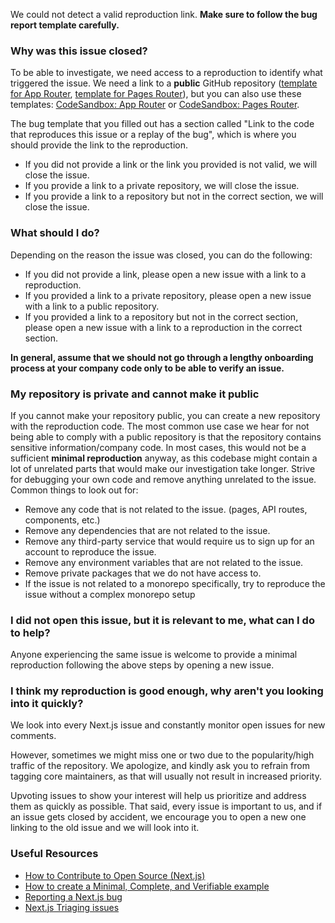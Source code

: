 We could not detect a valid reproduction link. **Make sure to follow the bug report template carefully.**

### Why was this issue closed?

To be able to investigate, we need access to a reproduction to identify what triggered the issue. We need a link to a **public** GitHub repository ([template for App Router](https://github.com/vercel/next.js/tree/canary/examples/reproduction-template), [template for Pages Router](https://github.com/vercel/next.js/tree/canary/examples/reproduction-template-pages)), but you can also use these templates: [CodeSandbox: App Router](https://codesandbox.io/s/github/vercel/next.js/tree/canary/examples/reproduction-template) or [CodeSandbox: Pages Router](https://codesandbox.io/s/github/vercel/next.js/tree/canary/examples/reproduction-template-pages).

The bug template that you filled out has a section called "Link to the code that reproduces this issue or a replay of the bug", which is where you should provide the link to the reproduction.

- If you did not provide a link or the link you provided is not valid, we will close the issue.
- If you provide a link to a private repository, we will close the issue.
- If you provide a link to a repository but not in the correct section, we will close the issue.

### What should I do?

Depending on the reason the issue was closed, you can do the following:

- If you did not provide a link, please open a new issue with a link to a reproduction.
- If you provided a link to a private repository, please open a new issue with a link to a public repository.
- If you provided a link to a repository but not in the correct section, please open a new issue with a link to a reproduction in the correct section.

**In general, assume that we should not go through a lengthy onboarding process at your company code only to be able to verify an issue.**

### My repository is private and cannot make it public

If you cannot make your repository public, you can create a new repository with the reproduction code. The most common use case we hear for not being able to comply with a public repository is that the repository contains sensitive information/company code. In most cases, this would not be a sufficient **minimal reproduction** anyway, as this codebase might contain a lot of unrelated parts that would make our investigation take longer. Strive for debugging your own code and remove anything unrelated to the issue. Common things to look out for:

- Remove any code that is not related to the issue. (pages, API routes, components, etc.)
- Remove any dependencies that are not related to the issue.
- Remove any third-party service that would require us to sign up for an account to reproduce the issue.
- Remove any environment variables that are not related to the issue.
- Remove private packages that we do not have access to.
- If the issue is not related to a monorepo specifically, try to reproduce the issue without a complex monorepo setup

### I did not open this issue, but it is relevant to me, what can I do to help?

Anyone experiencing the same issue is welcome to provide a minimal reproduction following the above steps by opening a new issue.

### I think my reproduction is good enough, why aren't you looking into it quickly?

We look into every Next.js issue and constantly monitor open issues for new comments.

However, sometimes we might miss one or two due to the popularity/high traffic of the repository. We apologize, and kindly ask you to refrain from tagging core maintainers, as that will usually not result in increased priority.

Upvoting issues to show your interest will help us prioritize and address them as quickly as possible. That said, every issue is important to us, and if an issue gets closed by accident, we encourage you to open a new one linking to the old issue and we will look into it.

### Useful Resources

- [How to Contribute to Open Source (Next.js)](https://www.youtube.com/watch?v=cuoNzXFLitc)
- [How to create a Minimal, Complete, and Verifiable example](https://stackoverflow.com/help/mcve)
- [Reporting a Next.js bug](https://github.com/vercel/next.js/blob/canary/.github/ISSUE_TEMPLATE/1.bug_report.yml)
- [Next.js Triaging issues](https://github.com/vercel/next.js/blob/canary/contributing/repository/triaging.md)
